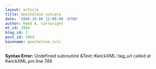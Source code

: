 ```yaml
---
layout: article
title: Geochelone sulcata
date: '2008-10-06 12:00:00 -0700'
author: Reed A. Cartwright
mt_id: 3964
blog_id: 2
post_id: 3964
basename: geochelone_sulc
---
```

<p><strong>Syntax Error:</strong> Undefined subroutine &Text::KwickXML::tag_url called at KwickXML.pm line 749.
</p>
